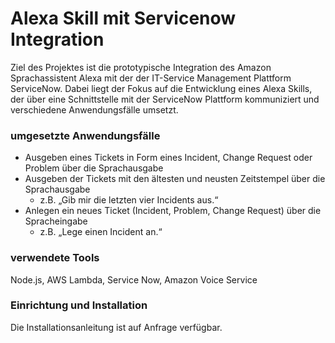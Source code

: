 # Alexa Skill mit Servicenow Integration
Ziel des Projektes ist die prototypische Integration des Amazon Sprachassistent Alexa mit der der IT-Service Management Plattform ServiceNow. Dabei liegt der Fokus auf die Entwicklung eines Alexa Skills, der über eine Schnittstelle mit der ServiceNow Plattform kommuniziert und verschiedene Anwendungsfälle umsetzt.

### umgesetzte Anwendungsfälle
* Ausgeben eines Tickets in Form eines Incident, Change Request oder Problem über die Sprachausgabe
* Ausgeben der Tickets mit den ältesten und neusten Zeitstempel über die Sprachausgabe
    * z.B. „Gib mir die letzten vier Incidents aus.“
* Anlegen ein neues Ticket (Incident, Problem, Change Request) über die Spracheingabe
  * z.B. „Lege einen Incident an.“

### verwendete Tools
Node.js, AWS Lambda, Service Now, Amazon Voice Service

### Einrichtung und Installation
Die Installationsanleitung ist auf Anfrage verfügbar. 
